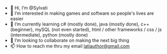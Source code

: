 - 👋 Hi, I’m @Sylvati
- 👀 I’m interested in making games and software so people's lives are easier
- 🌱 I’m currently learning c# (mostly done), java (mostly done), c++ (beginner), mySQL (not even started), html / other frameworks / css / js (intermediate), python (mostly done)
- 💞️ I’m looking to collaborate on making the next big thing
- 📫 How to reach me thru my email latiauthor@gmail.com

<!---
Sylvati/Sylvati is a ✨ special ✨ repository because its `README.md` (this file) appears on your GitHub profile.
You can click the Preview link to take a look at your changes.
--->
